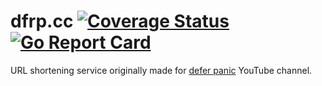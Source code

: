 # dfrp.cc [![Coverage Status](https://coveralls.io/repos/github/defer-panic/dfrp.cc/badge.svg)](https://coveralls.io/github/defer-panic/dfrp.cc) [![Go Report Card](https://goreportcard.com/badge/github.com/defer-panic/url-shortener-api)](https://goreportcard.com/report/github.com/defer-panic/url-shortener-api)

URL shortening service originally made for [defer panic](https://youtube.com/@deferpanic) YouTube channel.
